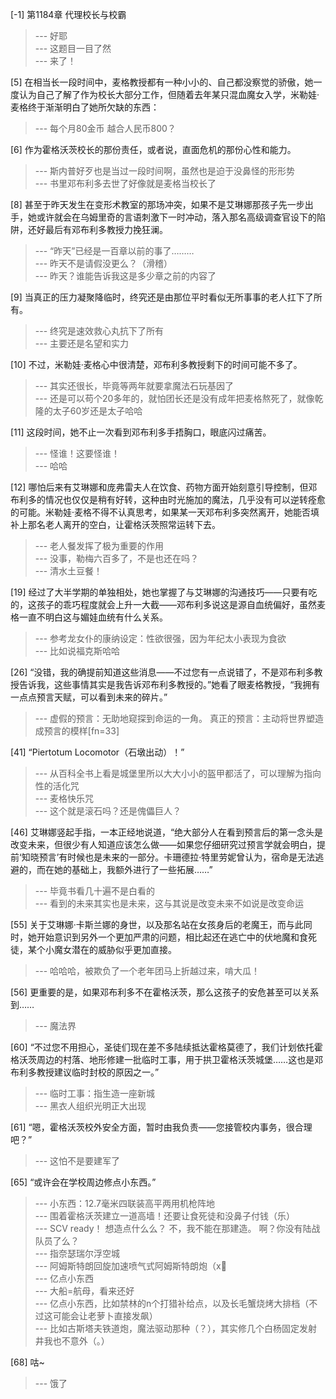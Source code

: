
[-1] 第1184章 代理校长与校霸
>--- 好耶<br>
>--- 这题目一目了然<br>
>--- 来了！<br>

[5] 在相当长一段时间中，麦格教授都有一种小小的、自己都没察觉的骄傲，她一度认为自己了解了作为校长大部分工作，但随着去年某只混血魔女入学，米勒娃·麦格终于渐渐明白了她所欠缺的东西：
>--- 每个月80金币 越合人民币800？<br>

[6] 作为霍格沃茨校长的那份责任，或者说，直面危机的那份心性和能力。
>--- 斯内普好歹也是当过一段时间啊，虽然也是迫于没鼻怪的形形势<br>
>--- 书里邓布利多去世了好像就是麦格当校长了<br>

[8] 甚至于昨天发生在变形术教室的那场冲突，如果不是艾琳娜那孩子先一步出手，她或许就会在乌姆里奇的言语刺激下一时冲动，落入那名高级调查官设下的陷阱，还好最后有邓布利多教授力挽狂澜。
>--- “昨天”已经是一百章以前的事了………<br>
>--- 昨天不是请假没更么？（滑稽）<br>
>--- 昨天？谁能告诉我这是多少章之前的内容了<br>

[9] 当真正的压力凝聚降临时，终究还是由那位平时看似无所事事的老人扛下了所有。
>--- 终究是速效救心丸抗下了所有<br>
>--- 主要还是名望和实力<br>

[10] 不过，米勒娃·麦格心中很清楚，邓布利多教授剩下的时间可能不多了。
>--- 其实还很长，毕竟等两年就要拿魔法石玩基因了<br>
>--- 还是可以苟个20多年的，就怕团长还是没有成年把麦格熬死了，就像乾隆的太子60岁还是太子哈哈<br>

[11] 这段时间，她不止一次看到邓布利多手捂胸口，眼底闪过痛苦。
>--- 怪谁！这要怪谁！<br>
>--- 哈哈<br>

[12] 哪怕后来有艾琳娜和庞弗雷夫人在饮食、药物方面开始刻意引导控制，但邓布利多的情况也仅仅是稍有好转，这种由时光施加的魔法，几乎没有可以逆转痊愈的可能。米勒娃·麦格不得不认真思考，如果某一天邓布利多突然离开，她能否填补上那名老人离开的空白，让霍格沃茨照常运转下去。
>--- 老人餐发挥了极为重要的作用<br>
>--- 没事，勒梅六百多了，不是也还在吗？<br>
>--- 清水土豆餐！<br>

[19] 经过了大半学期的单独相处，她也掌握了与艾琳娜的沟通技巧——只要有吃的，这孩子的乖巧程度就会上升一大截——邓布利多说这是源自血统偏好，虽然麦格一直不明白这与媚娃血统有什么关系。
>--- 参考龙女仆的康纳设定：性欲很强，因为年纪太小表现为食欲<br>
>--- 比如说福克斯哈哈<br>

[26] “没错，我的确提前知道这些消息——不过您有一点说错了，不是邓布利多教授告诉我，这些事情其实是我告诉邓布利多教授的。”她看了眼麦格教授，“我拥有一点点预言天赋，可以看到未来的碎片。”
>--- 虚假的预言：无助地窥探到命运的一角。
真正的预言：主动将世界塑造成预言的模样[fn=33]<br>

[41] “Piertotum Locomotor（石墩出动）！”
>--- 从百科全书上看是城堡里所以大大小小的盔甲都活了，可以理解为指向性的活化咒<br>
>--- 麦格快乐咒<br>
>--- 这个就是滚石吗？还是傀儡巨人？<br>

[46] 艾琳娜竖起手指，一本正经地说道，“绝大部分人在看到预言后的第一念头是改变未来，但很少有人知道应该怎么做——如果您仔细研究过预言学就会明白，提前‘知晓预言’有时候也是未来的一部分。卡珊德拉·特里劳妮曾认为，宿命是无法逃避的，而在她的基础上，我额外进行了一些拓展……”
>--- 毕竟书看几十遍不是白看的<br>
>--- 看到的未来其实也是未来，这与其说是改变未来不如说是改变命运<br>

[55] 关于艾琳娜·卡斯兰娜的身世，以及那名站在女孩身后的老魔王，而与此同时，她开始意识到另外一个更加严肃的问题，相比起还在逃亡中的伏地魔和食死徒，某个小魔女潜在的威胁似乎更加直接。
>--- 哈哈哈，被欺负了一个老年团马上折越过来，啃大瓜！<br>

[56] 更重要的是，如果邓布利多不在霍格沃茨，那么这孩子的安危甚至可以关系到……
>--- 魔法界<br>

[60] “不过您不用担心，圣徒们现在差不多陆续抵达霍格莫德了，我们计划依托霍格沃茨周边的村落、地形修建一批临时工事，用于拱卫霍格沃茨城堡……这也是邓布利多教授建议临时封校的原因之一。”
>--- 临时工事：指生造一座新城<br>
>--- 黑衣人组织光明正大出现<br>

[61] “嗯，霍格沃茨校外安全方面，暂时由我负责——您接管校内事务，很合理吧？”
>--- 这怕不是要建军了<br>

[65] “或许会在学校周边修点小东西。”
>--- 小东西：12.7毫米四联装高平两用机枪阵地<br>
>--- 围着霍格沃茨建立一道高墙！还要让食死徒和没鼻子付钱（乐）<br>
>--- SCV ready！
想造点什么么？
不，我不能在那建造。
啊？你没有陆战队员了么？<br>
>--- 指奈瑟瑞尔浮空城<br>
>--- 阿姆斯特朗回旋加速喷气式阿姆斯特朗炮（x🐶<br>
>--- 亿点小东西<br>
>--- 大船=航母，看来还好<br>
>--- 亿点小东西，比如禁林的n个打猎补给点，以及长毛蟹烧烤大排档（不过这可能会让老萝卜直接发飙）<br>
>--- 比如古斯塔夫铁道炮，魔法驱动那种（？），其实修几个白杨固定发射井我也不意外（。）<br>

[68] 咕~
>--- 饿了<br>
